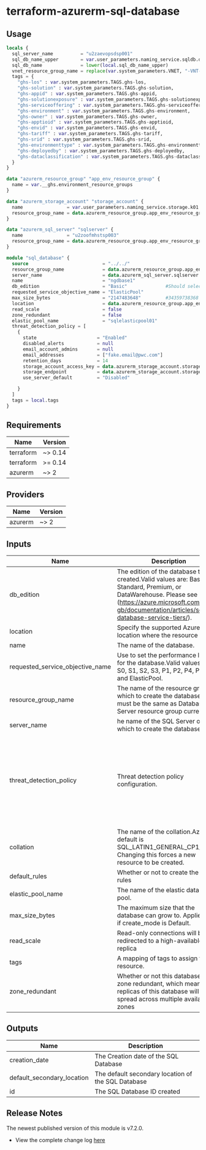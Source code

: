 # terraform-azurerm-sql-database

## Usage
``` terraform
locals {
  sql_server_name          = "u2zaevopsdsp001"
  sql_db_name_upper        = var.user_parameters.naming_service.sqldb.db01
  sql_db_name              = lower(local.sql_db_name_upper)
  vnet_resource_group_name = replace(var.system_parameters.VNET, "-VNT-", "-RGP-BASE-")
  tags = {
    "ghs-los" : var.system_parameters.TAGS.ghs-los,
    "ghs-solution" : var.system_parameters.TAGS.ghs-solution,
    "ghs-appid" : var.system_parameters.TAGS.ghs-appid,
    "ghs-solutionexposure" : var.system_parameters.TAGS.ghs-solutionexposure,
    "ghs-serviceoffering" : var.system_parameters.TAGS.ghs-serviceoffering,
    "ghs-environment" : var.system_parameters.TAGS.ghs-environment,
    "ghs-owner" : var.system_parameters.TAGS.ghs-owner,
    "ghs-apptioid" : var.system_parameters.TAGS.ghs-apptioid,
    "ghs-envid" : var.system_parameters.TAGS.ghs-envid,
    "ghs-tariff" : var.system_parameters.TAGS.ghs-tariff,
    "ghs-srid" : var.system_parameters.TAGS.ghs-srid,
    "ghs-environmenttype" : var.system_parameters.TAGS.ghs-environmenttype,
    "ghs-deployedby" : var.system_parameters.TAGS.ghs-deployedby,
    "ghs-dataclassification" : var.system_parameters.TAGS.ghs-dataclassification
  }
}

data "azurerm_resource_group" "app_env_resource_group" {
  name = var.__ghs.environment_resource_groups
}

data "azurerm_storage_account" "storage_account" {
  name                = var.user_parameters.naming_service.storage.k01
  resource_group_name = data.azurerm_resource_group.app_env_resource_group.name
}

data "azurerm_sql_server" "sqlserver" {
  name                = "u2zoofmhstsp003"
  resource_group_name = data.azurerm_resource_group.app_env_resource_group.name
}

module "sql_database" {
  source                           = "../../"
  resource_group_name              = data.azurerm_resource_group.app_env_resource_group.name
  server_name                      = data.azurerm_sql_server.sqlserver.name
  name                             = "ngdbase1"
  db_edition                       = "Basic"              #Should select according to elastic pool edition
  requested_service_objective_name = "ElasticPool" 
  max_size_bytes                   = "2147483648"         #34359738368 for general purpose elasticpool
  location                         = data.azurerm_resource_group.app_env_resource_group.location
  read_scale                       = false
  zone_redundant                   = false
  elastic_pool_name                = "sqlelasticpool01"
  threat_detection_policy = [
    {
      state                      = "Enabled"
      disabled_alerts            = null
      email_account_admins       = null
      email_addresses            = ["fake.email@pwc.com"]
      retention_days             = 14
      storage_account_access_key = data.azurerm_storage_account.storage_account.primary_access_key
      storage_endpoint           = data.azurerm_storage_account.storage_account.primary_blob_endpoint
      use_server_default         = "Disabled"

    }
  ]
  tags = local.tags
}

```

## Requirements

| Name | Version |
|------|---------|
| terraform | ~> 0.14 |
| terraform | >= 0.14 |
| azurerm | ~> 2 |

## Providers

| Name | Version |
|------|---------|
| azurerm | ~> 2 |

## Inputs

| Name | Description | Type | Default | Required |
|------|-------------|------|---------|:--------:|
| db\_edition | The edition of the database to be created.Valid values are: Basic, Standard, Premium, or DataWarehouse. Please see (https://azure.microsoft.com/en-gb/documentation/articles/sql-database-service-tiers/). | `string` | n/a | yes |
| location | Specify the supported Azure location where the resource exists. | `string` | n/a | yes |
| name | The name of the database. | `string` | n/a | yes |
| requested\_service\_objective\_name | Use to set the performance level for the database.Valid values are: S0, S1, S2, S3, P1, P2, P4, P6, P11 and ElasticPool. | `string` | n/a | yes |
| resource\_group\_name | The name of the resource group in which to create the database. This must be the same as Database Server resource group currently. | `string` | n/a | yes |
| server\_name | he name of the SQL Server on which to create the database. | `string` | n/a | yes |
| threat\_detection\_policy | Threat detection policy configuration. | <pre>list(object({<br>    state                      = string<br>    disabled_alerts            = list(string)<br>    email_account_admins       = string<br>    email_addresses            = list(string)<br>    retention_days             = number<br>    storage_account_access_key = string<br>    storage_endpoint           = string<br>    use_server_default         = string<br>  }))</pre> | n/a | yes |
| collation | The name of the collation.Azure default is SQL\_LATIN1\_GENERAL\_CP1\_CI\_AS. Changing this forces a new resource to be created. | `string` | `"SQL_LATIN1_GENERAL_CP1_CI_AS"` | no |
| default\_rules | Whether or not to create the default rules | `bool` | `false` | no |
| elastic\_pool\_name | The name of the elastic database pool. | `string` | `""` | no |
| max\_size\_bytes | The maximum size that the database can grow to. Applies only if create\_mode is Default. | `string` | `"250000000000"` | no |
| read\_scale | Read-only connections will be redirected to a high-available replica | `bool` | `false` | no |
| tags | A mapping of tags to assign to the resource. | `map(string)` | `{}` | no |
| zone\_redundant | Whether or not this database is zone redundant, which means the replicas of this database will be spread across multiple availability zones | `bool` | `false` | no |

## Outputs

| Name | Description |
|------|-------------|
| creation\_date | The Creation date of the SQL Database |
| default\_secondary\_location | The default secondary location of the SQL Database |
| id | The SQL Database ID created |

## Release Notes

The newest published version of this module is v7.2.0.

- View the complete change log [here](./changelog.md)
